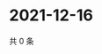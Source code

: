 # 2021-12-16

共 0 条

<!-- BEGIN WEIBO -->
<!-- 最后更新时间 Thu Dec 16 2021 07:11:51 GMT+0800 (China Standard Time) -->

<!-- END WEIBO -->
